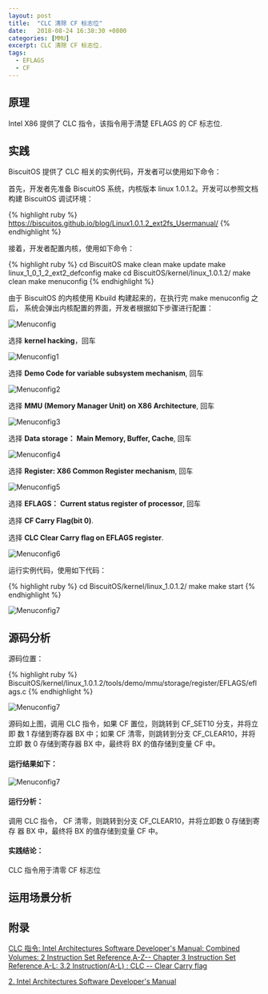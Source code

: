 ```yaml
---
layout: post
title:  "CLC 清除 CF 标志位"
date:   2018-08-24 16:38:30 +0800
categories: [MMU]
excerpt: CLC 清除 CF 标志位.
tags:
  - EFLAGS
  - CF
---
```


## 原理

Intel X86 提供了 CLC 指令，该指令用于清楚 EFLAGS 的 CF 标志位.

## 实践

BiscuitOS 提供了 CLC 相关的实例代码，开发者可以使用如下命令：

首先，开发者先准备 BiscuitOS 系统，内核版本 linux 1.0.1.2。开发可以参照文档
构建 BiscuitOS 调试环境：

{% highlight ruby %}
https://biscuitos.github.io/blog/Linux1.0.1.2_ext2fs_Usermanual/
{% endhighlight %}


接着，开发者配置内核，使用如下命令：

{% highlight ruby %}
cd BiscuitOS
make clean
make update
make linux_1_0_1_2_ext2_defconfig
make
cd BiscuitOS/kernel/linux_1.0.1.2/
make clean
make menuconfig
{% endhighlight %}

由于 BiscuitOS 的内核使用 Kbuild 构建起来的，在执行完 make menuconfig 之后，
系统会弹出内核配置的界面，开发者根据如下步骤进行配置：

![Menuconfig](https://raw.githubusercontent.com/EmulateSpace/PictureSet/master/BiscuitOS/kernel/MMU000003.png)

选择 **kernel hacking**，回车

![Menuconfig1](https://raw.githubusercontent.com/EmulateSpace/PictureSet/master/BiscuitOS/kernel/MMU000004.png)

选择 **Demo Code for variable subsystem mechanism**, 回车

![Menuconfig2](https://raw.githubusercontent.com/EmulateSpace/PictureSet/master/BiscuitOS/kernel/MMU000005.png)

选择 **MMU (Memory Manager Unit) on X86 Architecture**, 回车

![Menuconfig3](https://raw.githubusercontent.com/EmulateSpace/PictureSet/master/BiscuitOS/kernel/MMU000006.png)

选择 **Data storage： Main  Memory, Buffer, Cache**, 回车

![Menuconfig4](https://raw.githubusercontent.com/EmulateSpace/PictureSet/master/BiscuitOS/kernel/MMU000007.png)

选择 **Register: X86 Common Register mechanism**, 回车

![Menuconfig5](https://raw.githubusercontent.com/EmulateSpace/PictureSet/master/BiscuitOS/kernel/MMU000008.png)

选择 **EFLAGS： Current status register of processor**, 回车

选择 **CF    Carry Flag(bit 0)**.

选择 **CLC Clear Carry flag on EFLAGS register**.

![Menuconfig6](https://raw.githubusercontent.com/EmulateSpace/PictureSet/master/BiscuitOS/kernel/MMU000051.png)

运行实例代码，使用如下代码：

{% highlight ruby %}
cd BiscuitOS/kernel/linux_1.0.1.2/
make 
make start
{% endhighlight %}

![Menuconfig7](https://raw.githubusercontent.com/EmulateSpace/PictureSet/master/BiscuitOS/kernel/MMU000052.png)

## 源码分析

源码位置：

{% highlight ruby %}
BiscuitOS/kernel/linux_1.0.1.2/tools/demo/mmu/storage/register/EFLAGS/eflags.c
{% endhighlight %}

![Menuconfig7](https://raw.githubusercontent.com/EmulateSpace/PictureSet/master/BiscuitOS/kernel/MMU000053.png)

源码如上图，调用 CLC 指令，如果 CF 置位，则跳转到 CF_SET10 分支，并将立即
数 1 存储到寄存器 BX 中；如果 CF 清零，则跳转到分支 CF_CLEAR10，并将立即
数 0 存储到寄存器 BX 中，最终将 BX 的值存储到变量 CF 中。

#### 运行结果如下：

![Menuconfig7](https://raw.githubusercontent.com/EmulateSpace/PictureSet/master/BiscuitOS/kernel/MMU000054.png)

#### 运行分析：

调用 CLC 指令， CF 清零，则跳转到分支 CF_CLEAR10，并将立即数 0 存储到寄存
器 BX 中，最终将 BX 的值存储到变量 CF 中。

#### 实践结论：

CLC 指令用于清零 CF 标志位

## 运用场景分析

## 附录

[CLC 指令: Intel Architectures Software Developer's Manual: Combined Volumes: 2 Instruction Set Reference,A-Z-- Chapter 3 Instruction Set Reference,A-L: 3.2 Instruction(A-L) : CLC -- Clear Carry flag](https://software.intel.com/en-us/articles/intel-sdm)

[2. Intel Architectures Software Developer's Manual](https://github.com/BiscuitOS/Documentation/blob/master/Datasheet/Intel-IA32_DevelopmentManual.pdf)
